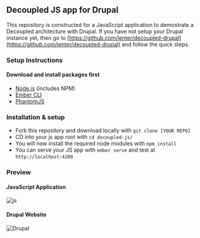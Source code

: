 ## Decoupled JS app for Drupal

This repository is constructed for a JavaScript application to demostrate a Decoupled architecture with Drupal. If you have not setup your Drupal instance yet, then go to [https://github.com/jenter/decoupled-drupal](https://github.com/jenter/decoupled-drupal) and follow the quick steps.


### Setup Instructions

#### Download and install packages first

- [Node.js](https://nodejs.org/) (includes NPM) 
- [Ember CLI](https://ember-cli.com/)
- [PhantomJS](http://phantomjs.org/)

### Installation & setup 

- Fork this repository and download locally with ```git clone [YOUR REPO]```
- CD into your js app root with ```cd decoupled-js/```
- You will now install the required node modules with ```npm install```
- You can serve your JS app with ```ember serve``` and test at ```http://localhost:4200``` 


### Preview 

#### JavaScript Application 

![js](https://content.screencast.com/users/BedimStudios/folders/Jing/media/18e9dfca-970a-45a5-b1b8-5f62a52d1439/00002386.png)

#### Drupal Website

![Drupal](https://content.screencast.com/users/BedimStudios/folders/Jing/media/0558f78c-39fa-4204-bd8f-d27598b0d29d/00002387.png)